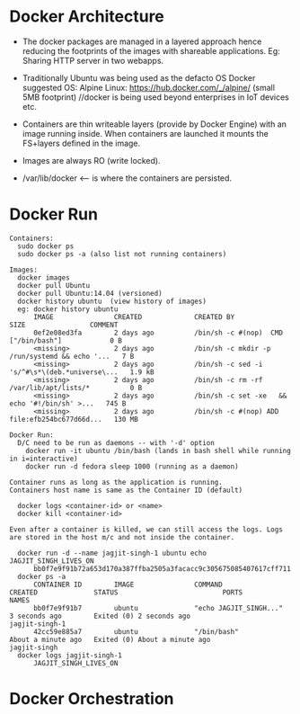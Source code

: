 
Docker Architecture
===================
  * The docker packages are managed in a layered approach hence reducing the footprints of the images with shareable applications.
  Eg: Sharing HTTP server in two webapps.

  * Traditionally Ubuntu was being used as the defacto OS
  Docker suggested OS: Alpine Linux: https://hub.docker.com/_/alpine/ (small 5MB footprint)  //docker is being used beyond enterprises in IoT devices etc.

  * Containers are thin writeable layers (provide by Docker Engine) with an image running inside. When containers are launched it mounts the FS+layers defined in the image.

  * Images are always RO (write locked).

  *  /var/lib/docker <-- is where the containers are persisted.

Docker Run
===========
    Containers:
      sudo docker ps
      sudo docker ps -a (also list not running containers)

    Images:
      docker images
      docker pull Ubuntu
      docker pull Ubuntu:14.04 (versioned)
      docker history ubuntu  (view history of images)
      eg: docker history ubuntu
          IMAGE               CREATED             CREATED BY                                      SIZE                COMMENT
          0ef2e08ed3fa        2 days ago          /bin/sh -c #(nop)  CMD ["/bin/bash"]            0 B                 
          <missing>           2 days ago          /bin/sh -c mkdir -p /run/systemd && echo '...   7 B                 
          <missing>           2 days ago          /bin/sh -c sed -i 's/^#\s*\(deb.*universe\...   1.9 kB              
          <missing>           2 days ago          /bin/sh -c rm -rf /var/lib/apt/lists/*          0 B                 
          <missing>           2 days ago          /bin/sh -c set -xe   && echo '#!/bin/sh' >...   745 B               
          <missing>           2 days ago          /bin/sh -c #(nop) ADD file:efb254bc677d66d...   130 MB  

    Docker Run:
      D/C need to be run as daemons -- with '-d' option
        docker run -it ubuntu /bin/bash (lands in bash shell while running in i=interactive)
        docker run -d fedora sleep 1000 (running as a daemon)

    Container runs as long as the application is running.
    Containers host name is same as the Container ID (default)

      docker logs <container-id> or <name>
      docker kill <container-id>

    Even after a container is killed, we can still access the logs. Logs are stored in the host m/c and not inside the container.   

      docker run -d --name jagjit-singh-1 ubuntu echo JAGJIT_SINGH_LIVES_ON
          bb0f7e9f91b72a653d170a387ffba2505a3facacc9c305675085407617cff711
      docker ps -a
          CONTAINER ID        IMAGE               COMMAND                  CREATED              STATUS                          PORTS               NAMES
          bb0f7e9f91b7        ubuntu              "echo JAGJIT_SINGH..."   3 seconds ago        Exited (0) 2 seconds ago                            jagjit-singh-1
          42cc59e885a7        ubuntu              "/bin/bash"              About a minute ago   Exited (0) About a minute ago                       jagjit-singh
      docker logs jagjit-singh-1
          JAGJIT_SINGH_LIVES_ON


Docker Orchestration
====================
